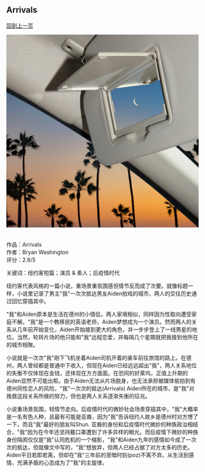 ## Arrivals
[回到上一页](https://boheme13.github.io/books/)  &nbsp;&nbsp;

![avatar](./220711_r40665.jpg)
<br>
<br>

作品：Arrivals<br>
作者：Bryan Washington<br>
评分：2.8/5<br>

关键词：纽约客短篇；演员 & 素人；后疫情时代

纽约客代表风格的一篇小说，重场景重氛围感但情节反而成了次要。就像标题一样，小说里记录了男主"我"一次次抵达男友Aiden拍戏的城市，两人的交往历史通过回忆穿插其中。

"我"和Aiden原本是生活在德州的小情侣，两人家境相似，同样因为性取向遭受家庭不解。"我"是一个教移民的英语老师，Aiden梦想成为一个演员。然而两人的关系从几年前开始变化，Aiden开始接到更大的角色，并一步步登上了一线男星的地位。当然，轮转片场的他只能和"我"远程恋爱，并每隔几个星期就把我接到他所在的城市相聚。

小说就是一次次"我"刚下飞机坐着Aiden司机开着的豪车前往旅馆的路上。在德州，两人曾经都是普通中下收入，但现在Aiden已经远远超出"我"，两人关系地位的失衡不仅体现在金钱，还体现在方方面面。在恐同的好莱坞，正值上升期的Aiden显然不可能出柜。由于Aiden无法从片场脱身，也无法承担被媒体偷拍到有德州同性恋人的风险，"我"一次次的抵达(Arrivals) Aiden所在的城市，是"我"对挽救这段关系所做的努力，但也是两人关系逐渐失衡的征兆。

小说重场景氛围，轻情节走向。后疫情时代的微妙社会场景穿插其中，"我"大概率是一名有色人种，且最有可能是亚裔，因为"我"告诉纽约人故乡是德州时对方愣了一下，而且"我"最好的朋友叫Shun. 亚裔的身份和后疫情时代微妙的种族政治相结合，"我"因为在今年还坚持戴口罩遭到了许多异样的眼光。而后疫情下微妙的种族身份隔阂仅仅是"我"认同危机的一个缩影，"我"和Aiden九年的感情如今成了一次次的抵达，但就像文中写的，"我"想放弃，但两人已经占据了对方太多的历史。Aiden平日若即若离，但却在"我"三年前的至暗时刻(poz)不离不弃。从生活到感情，充满矛盾的心态成为了"我"的主旋律。